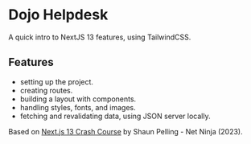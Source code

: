 # Dojo Helpdesk

A quick intro to NextJS 13 features, using TailwindCSS.

<!-- <p align="center">
    <img src="screenshot.png">
</p> -->

## Features

- setting up the project.
- creating routes.
- building a layout with components.
- handling styles, fonts, and images.
- fetching and revalidating data, using JSON server locally.

Based on [Next.js 13 Crash Course](https://www.youtube.com/playlist?list=PL4cUxeGkcC9jZIVqmy_QhfQdi6mzQvJnT) by Shaun Pelling - Net Ninja (2023).
